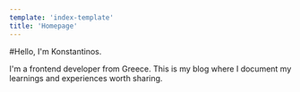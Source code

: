 ```yaml
---
template: 'index-template'
title: 'Homepage'
---
```


#Hello, I'm Konstantinos.

I'm a frontend developer from Greece. This is my blog where I document my learnings and experiences worth sharing.
